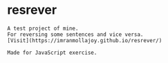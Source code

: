 # resrever
    A test project of mine.
    For reversing some sentences and vice versa.
    [Visit](https://imranmollajoy.github.io/resrever/)
    
    Made for JavaScript exercise.
